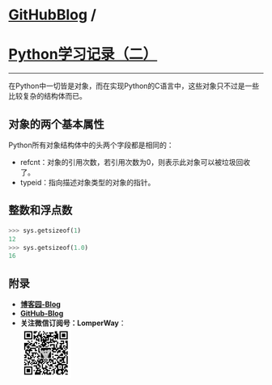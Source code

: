 [GitHubBlog](https://github.com/bbxytl/bbxytl.github.com/tree/master/blog#home--githubblog) /
=====
# [Python学习记录（二）](https://github.com/bbxytl/bbxytl.github.com/blob/master/blog/pages/150609_Python学习记录（二）.md#githubblog-)
---
在Python中一切皆是对象，而在实现Python的C语言中，这些对象只不过是一些比较复杂的结构体而已。
## 对象的两个基本属性
Python所有对象结构体中的头两个字段都是相同的：
- refcnt：对象的引用次数，若引用次数为0，则表示此对象可以被垃圾回收了。
- typeid：指向描述对象类型的对象的指针。

## 整数和浮点数
```python
>>> sys.getsizeof(1)
12
>>> sys.getsizeof(1.0)
16
```



## **附录**
- **[博客园-Blog](http://www.cnblogs.com/lomper/)**
- **[GitHub-Blog](http://bbxytl.github.io/)**
- **关注微信订阅号：LomperWay**：     
    ![关注微信订阅号](./images/qrcodes/qrcode_100.jpg)


